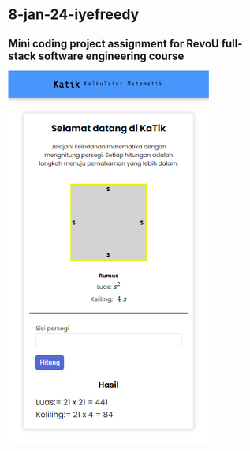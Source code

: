 # 8-jan-24-iyefreedy

## Mini coding project assignment for RevoU full-stack software engineering course

![Alt text](preview.png "Optional title")
